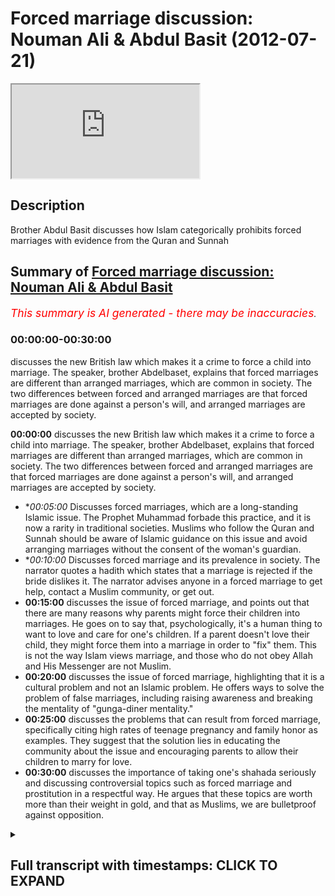 # Forced marriage discussion: Nouman Ali & Abdul Basit (2012-07-21)

<iframe loading='lazy' allow='autoplay' src='https://www.youtube.com/embed/Zkokr9AlUYs'></iframe>

## Description

Brother Abdul Basit discusses how Islam categorically prohibits forced marriages with evidence from the Quran and Sunnah

## Summary of [Forced marriage discussion: Nouman Ali & Abdul Basit](https://www.youtube.com/watch?v=Zkokr9AlUYs)


*<span style="color:red; font-size:125%">This summary is AI generated - there may be inaccuracies</span>. [](/)*

### <a onclick="modifyYTiframeseektime('0')">00:00:00-00:30:00</a>

 discusses the new British law which makes it a crime to force a child into marriage. The speaker, brother Abdelbaset, explains that forced marriages are different than arranged marriages, which are common in society. The two differences between forced and arranged marriages are that forced marriages are done against a person's will, and arranged marriages are accepted by society.

**<a onclick="modifyYTiframeseektime('0')">00:00:00</a>** discusses the new British law which makes it a crime to force a child into marriage. The speaker, brother Abdelbaset, explains that forced marriages are different than arranged marriages, which are common in society. The two differences between forced and arranged marriages are that forced marriages are done against a person's will, and arranged marriages are accepted by society.
* **<a onclick="modifyYTiframeseektime('300')">00:05:00</a>* Discusses forced marriages, which are a long-standing Islamic issue. The Prophet Muhammad forbade this practice, and it is now a rarity in traditional societies. Muslims who follow the Quran and Sunnah should be aware of Islamic guidance on this issue and avoid arranging marriages without the consent of the woman's guardian.
* **<a onclick="modifyYTiframeseektime('600')">00:10:00</a>* Discusses forced marriage and its prevalence in society. The narrator quotes a hadith which states that a marriage is rejected if the bride dislikes it. The narrator advises anyone in a forced marriage to get help, contact a Muslim community, or get out.
* **<a onclick="modifyYTiframeseektime('900')">00:15:00</a>** discusses the issue of forced marriage, and points out that there are many reasons why parents might force their children into marriages. He goes on to say that, psychologically, it's a human thing to want to love and care for one's children. If a parent doesn't love their child, they might force them into a marriage in order to "fix" them. This is not the way Islam views marriage, and those who do not obey Allah and His Messenger are not Muslim.
* **<a onclick="modifyYTiframeseektime('1200')">00:20:00</a>** discusses the issue of forced marriage, highlighting that it is a cultural problem and not an Islamic problem. He offers ways to solve the problem of false marriages, including raising awareness and breaking the mentality of "gunga-diner mentality."
* **<a onclick="modifyYTiframeseektime('1500')">00:25:00</a>** discusses the problems that can result from forced marriage, specifically citing high rates of teenage pregnancy and family honor as examples. They suggest that the solution lies in educating the community about the issue and encouraging parents to allow their children to marry for love.
* **<a onclick="modifyYTiframeseektime('1800')">00:30:00</a>** discusses the importance of taking one's shahada seriously and discussing controversial topics such as forced marriage and prostitution in a respectful way. He argues that these topics are worth more than their weight in gold, and that as Muslims, we are bulletproof against opposition.

<details><summary><h2>Full transcript with timestamps: CLICK TO EXPAND</h2></summary>

<a onclick="modifyYTiframeseektime('0')">0:00:00</a> parents who force their children into  
<a onclick="modifyYTiframeseektime('1')">0:00:01</a> marriage will face jail time under new  
<a onclick="modifyYTiframeseektime('3')">0:00:03</a> British law it is necessary to make this  
<a onclick="modifyYTiframeseektime('5')">0:00:05</a> a crime because it's an absolutely out  
<a onclick="modifyYTiframeseektime('8')">0:00:08</a> for too long in this country we've sort  
<a onclick="modifyYTiframeseektime('9')">0:00:09</a> of thought well it's a cultural practice  
<a onclick="modifyYTiframeseektime('12')">0:00:12</a> and we just have to run with it we don't  
<a onclick="modifyYTiframeseektime('15')">0:00:15</a> all the valarium initiate one regime  
<a onclick="modifyYTiframeseektime('18')">0:00:18</a> bismillah ar-rahman ar-rahim at hamdu  
<a onclick="modifyYTiframeseektime('21')">0:00:21</a> lillahi rabbil alameen jazakallah khair  
<a onclick="modifyYTiframeseektime('24')">0:00:24</a> for joining us on our youtube channel  
<a onclick="modifyYTiframeseektime('26')">0:00:26</a> the islamic resource today we're going  
<a onclick="modifyYTiframeseektime('30')">0:00:30</a> to try to discuss the issue of forced  
<a onclick="modifyYTiframeseektime('33')">0:00:33</a> marriages recently in june 2012 a new  
<a onclick="modifyYTiframeseektime('37')">0:00:37</a> law was passed in the UK which stopped  
<a onclick="modifyYTiframeseektime('40')">0:00:40</a> forced marriages taken place the UK and  
<a onclick="modifyYTiframeseektime('42')">0:00:42</a> if anyone's found doing this to their  
<a onclick="modifyYTiframeseektime('44')">0:00:44</a> children they could face the possibility  
<a onclick="modifyYTiframeseektime('46')">0:00:46</a> of imprisonment when this issue was law  
<a onclick="modifyYTiframeseektime('50')">0:00:50</a> when this law was passed many people try  
<a onclick="modifyYTiframeseektime('52')">0:00:52</a> to make the link between forced  
<a onclick="modifyYTiframeseektime('54')">0:00:54</a> marriages and Islam what we're going to  
<a onclick="modifyYTiframeseektime('57')">0:00:57</a> try to do today to break down the  
<a onclick="modifyYTiframeseektime('59')">0:00:59</a> argument or break down the understanding  
<a onclick="modifyYTiframeseektime('60')">0:01:00</a> of forced marriages and give the Islamic  
<a onclick="modifyYTiframeseektime('63')">0:01:03</a> opinion or the Islamic ruling on what  
<a onclick="modifyYTiframeseektime('66')">0:01:06</a> forced marriages are and are they a part  
<a onclick="modifyYTiframeseektime('68')">0:01:08</a> of Islam Charlotte today we are we're  
<a onclick="modifyYTiframeseektime('72')">0:01:12</a> honored to be joined by brother  
<a onclick="modifyYTiframeseektime('73')">0:01:13</a> abdelbaset abdelbaset Masha Allah has  
<a onclick="modifyYTiframeseektime('76')">0:01:16</a> been a dear friend of mine for many  
<a onclick="modifyYTiframeseektime('78')">0:01:18</a> years and he is travel the world giving  
<a onclick="modifyYTiframeseektime('80')">0:01:20</a> dower doing lectures and learning his  
<a onclick="modifyYTiframeseektime('83')">0:01:23</a> Deen he's been involved in the doubt for  
<a onclick="modifyYTiframeseektime('85')">0:01:25</a> the last 10 15 years Masha Allah and has  
<a onclick="modifyYTiframeseektime('88')">0:01:28</a> a lot to offer in terms of evidence is  
<a onclick="modifyYTiframeseektime('90')">0:01:30</a> proved an understanding of the Dean so I  
<a onclick="modifyYTiframeseektime('93')">0:01:33</a> hummed alert today we will try to break  
<a onclick="modifyYTiframeseektime('95')">0:01:35</a> down these arguments so where do we  
<a onclick="modifyYTiframeseektime('99')">0:01:39</a> start to get an understanding of this  
<a onclick="modifyYTiframeseektime('101')">0:01:41</a> issue of forced marriages work first we  
<a onclick="modifyYTiframeseektime('103')">0:01:43</a> need to do is we need to look at what is  
<a onclick="modifyYTiframeseektime('106')">0:01:46</a> a forced marriage and what is the  
<a onclick="modifyYTiframeseektime('109')">0:01:49</a> difference between rosemary and arranged  
<a onclick="modifyYTiframeseektime('111')">0:01:51</a> marriages arranged marriage is quite  
<a onclick="modifyYTiframeseektime('114')">0:01:54</a> common in the community and amongst  
<a onclick="modifyYTiframeseektime('116')">0:01:56</a> people in general and is quite accepted  
<a onclick="modifyYTiframeseektime('118')">0:01:58</a> amongst people so what are the two  
<a onclick="modifyYTiframeseektime('120')">0:02:00</a> differences so inshallah without me  
<a onclick="modifyYTiframeseektime('124')">0:02:04</a> going on too long I will hand over to  
<a onclick="modifyYTiframeseektime('125')">0:02:05</a> brother abdelbaset who will try to give  
<a onclick="modifyYTiframeseektime('128')">0:02:08</a> you an explanation or visi of these two  
<a onclick="modifyYTiframeseektime('130')">0:02:10</a> terms hamdu lillahi rabbil aalameen  
<a onclick="modifyYTiframeseektime('133')">0:02:13</a> hamden cathedral by eben mubarak fe your  
<a onclick="modifyYTiframeseektime('137')">0:02:17</a> umbilical hemmed at the dock yo Robbie  
<a onclick="modifyYTiframeseektime('140')">0:02:20</a> locker hand in the real doc yo bellaca  
<a onclick="modifyYTiframeseektime('144')">0:02:24</a> hamed bad or a donkey or a Billiken  
<a onclick="modifyYTiframeseektime('147')">0:02:27</a> Hamed evident oh brother you're obese  
<a onclick="modifyYTiframeseektime('149')">0:02:29</a> Oliva seldom under nabina muhammad ali  
<a onclick="modifyYTiframeseektime('152')">0:02:32</a> mohammad wallah as well gee Muhammad  
<a onclick="modifyYTiframeseektime('154')">0:02:34</a> Wyler the riata Mohammad wireless happy  
<a onclick="modifyYTiframeseektime('157')">0:02:37</a> Mohammed were bad idea brother naman  
<a onclick="modifyYTiframeseektime('162')">0:02:42</a> asked a very important question which I  
<a onclick="modifyYTiframeseektime('164')">0:02:44</a> think will address many of the viewers  
<a onclick="modifyYTiframeseektime('166')">0:02:46</a> of this video directly will address  
<a onclick="modifyYTiframeseektime('169')">0:02:49</a> pretty much all of the Muslims or anyone  
<a onclick="modifyYTiframeseektime('172')">0:02:52</a> really with a man Asian African or  
<a onclick="modifyYTiframeseektime('176')">0:02:56</a> oriental background to some extent and I  
<a onclick="modifyYTiframeseektime('179')">0:02:59</a> think would interest many European  
<a onclick="modifyYTiframeseektime('183')">0:03:03</a> non-muslim listeners or viewers the  
<a onclick="modifyYTiframeseektime('186')">0:03:06</a> question is what is the difference if  
<a onclick="modifyYTiframeseektime('192')">0:03:12</a> there is one between forced and arranged  
<a onclick="modifyYTiframeseektime('197')">0:03:17</a> marriage I'd like to begin answering  
<a onclick="modifyYTiframeseektime('201')">0:03:21</a> that question by saying I'm going to be  
<a onclick="modifyYTiframeseektime('204')">0:03:24</a> looking at this specifically from an  
<a onclick="modifyYTiframeseektime('205')">0:03:25</a> Islamic or a shower area perspective  
<a onclick="modifyYTiframeseektime('207')">0:03:27</a> because I mean it's a word that's almost  
<a onclick="modifyYTiframeseektime('209')">0:03:29</a> it's being actively demonized by the  
<a onclick="modifyYTiframeseektime('212')">0:03:32</a> media Oh certainly governmental backed  
<a onclick="modifyYTiframeseektime('217')">0:03:37</a> media in the world the reason being that  
<a onclick="modifyYTiframeseektime('219')">0:03:39</a> people there's a form of intellectual  
<a onclick="modifyYTiframeseektime('221')">0:03:41</a> terrorism going on that people are  
<a onclick="modifyYTiframeseektime('223')">0:03:43</a> attempting to paint Islam or the Sharia  
<a onclick="modifyYTiframeseektime('226')">0:03:46</a> real Islam orthodox islam in an ugly  
<a onclick="modifyYTiframeseektime('229')">0:03:49</a> fashion so that people are distracted  
<a onclick="modifyYTiframeseektime('230')">0:03:50</a> from it because it serves the same  
<a onclick="modifyYTiframeseektime('232')">0:03:52</a> function now that communism did in for  
<a onclick="modifyYTiframeseektime('237')">0:03:57</a> the majority of 20 century it produced  
<a onclick="modifyYTiframeseektime('238')">0:03:58</a> it provides the only ideological  
<a onclick="modifyYTiframeseektime('240')">0:04:00</a> alternative to capitalism as a way of  
<a onclick="modifyYTiframeseektime('242')">0:04:02</a> life and that's what's going on Islam is  
<a onclick="modifyYTiframeseektime('244')">0:04:04</a> not a backward religion Islam and there  
<a onclick="modifyYTiframeseektime('247')">0:04:07</a> has no intentions of bringing us back to  
<a onclick="modifyYTiframeseektime('248')">0:04:08</a> the seventh century Islam did not begin  
<a onclick="modifyYTiframeseektime('250')">0:04:10</a> with our Prophet Muhammad may the peace  
<a onclick="modifyYTiframeseektime('252')">0:04:12</a> and blessings of Allah be upon him Islam  
<a onclick="modifyYTiframeseektime('254')">0:04:14</a> began with the creation of the pen which  
<a onclick="modifyYTiframeseektime('256')">0:04:16</a> occurred before the universe was created  
<a onclick="modifyYTiframeseektime('259')">0:04:19</a> Islam is the religion of nature nature  
<a onclick="modifyYTiframeseektime('262')">0:04:22</a> is Islam in Islam is nature I'd like to  
<a onclick="modifyYTiframeseektime('265')">0:04:25</a> make that first point and  
<a onclick="modifyYTiframeseektime('267')">0:04:27</a> that perspective gone to answer the  
<a onclick="modifyYTiframeseektime('268')">0:04:28</a> question the concept of forced marriages  
<a onclick="modifyYTiframeseektime('271')">0:04:31</a> have has actually been addressed new one  
<a onclick="modifyYTiframeseektime('273')">0:04:33</a> could say implicitly in the Quran but  
<a onclick="modifyYTiframeseektime('275')">0:04:35</a> explicitly by the Prophet Mohammed in  
<a onclick="modifyYTiframeseektime('277')">0:04:37</a> the two most authentic books of in Sunni  
<a onclick="modifyYTiframeseektime('281')">0:04:41</a> tradition Imam both imam bukhari and  
<a onclick="modifyYTiframeseektime('284')">0:04:44</a> muslim narrate a collection of a hadith  
<a onclick="modifyYTiframeseektime('287')">0:04:47</a> on the subject which i believe we're  
<a onclick="modifyYTiframeseektime('288')">0:04:48</a> going to go into more detail later on  
<a onclick="modifyYTiframeseektime('290')">0:04:50</a> but just as a summary of the topic the  
<a onclick="modifyYTiframeseektime('292')">0:04:52</a> hadith in muslim mentions that there was  
<a onclick="modifyYTiframeseektime('295')">0:04:55</a> a woman from the ants are the  
<a onclick="modifyYTiframeseektime('296')">0:04:56</a> inhabitants of the medina of Medina who  
<a onclick="modifyYTiframeseektime('299')">0:04:59</a> was forced and the word uses jabber  
<a onclick="modifyYTiframeseektime('302')">0:05:02</a> right so the the Arabic word for forced  
<a onclick="modifyYTiframeseektime('304')">0:05:04</a> marriages snicker Jay berry it's so  
<a onclick="modifyYTiframeseektime('307')">0:05:07</a> there is a term and the time was  
<a onclick="modifyYTiframeseektime('308')">0:05:08</a> discussed by the Muslim jurists the  
<a onclick="modifyYTiframeseektime('310')">0:05:10</a> Muslim scholars of Islam thousands of  
<a onclick="modifyYTiframeseektime('312')">0:05:12</a> years ago I mean over a thousand years  
<a onclick="modifyYTiframeseektime('314')">0:05:14</a> ago the issue has been dealt with it's  
<a onclick="modifyYTiframeseektime('315')">0:05:15</a> not a new issue that we need to suddenly  
<a onclick="modifyYTiframeseektime('317')">0:05:17</a> into an HD had or were County ruling on  
<a onclick="modifyYTiframeseektime('319')">0:05:19</a> Islam has spoken on this issue Allah and  
<a onclick="modifyYTiframeseektime('321')">0:05:21</a> His Messenger in particular have spoken  
<a onclick="modifyYTiframeseektime('322')">0:05:22</a> clearly on this issue so the issue in  
<a onclick="modifyYTiframeseektime('326')">0:05:26</a> the hadith was such that this man from  
<a onclick="modifyYTiframeseektime('328')">0:05:28</a> the unsel may allah be pleased with him  
<a onclick="modifyYTiframeseektime('330')">0:05:30</a> forced his matter well married his  
<a onclick="modifyYTiframeseektime('332')">0:05:32</a> daughter who was a virgin to a man and  
<a onclick="modifyYTiframeseektime('336')">0:05:36</a> she disliked this man she was not happy  
<a onclick="modifyYTiframeseektime('340')">0:05:40</a> with the situation so she went to  
<a onclick="modifyYTiframeseektime('342')">0:05:42</a> complain to our beloved prophet  
<a onclick="modifyYTiframeseektime('343')">0:05:43</a> sallallahu alayhi wasallam and he when  
<a onclick="modifyYTiframeseektime('345')">0:05:45</a> he heard of this he nullified the  
<a onclick="modifyYTiframeseektime('347')">0:05:47</a> marriage contract he said this is not a  
<a onclick="modifyYTiframeseektime('348')">0:05:48</a> marriage so that is in a nutshell the  
<a onclick="modifyYTiframeseektime('352')">0:05:52</a> definition of a forced marriage I mean  
<a onclick="modifyYTiframeseektime('354')">0:05:54</a> the definition nikka contract if one  
<a onclick="modifyYTiframeseektime('356')">0:05:56</a> studies the Sharia one of the Sharia  
<a onclick="modifyYTiframeseektime('357')">0:05:57</a> definitions legal definitions of a  
<a onclick="modifyYTiframeseektime('359')">0:05:59</a> marriage firstly I mean we have we  
<a onclick="modifyYTiframeseektime('361')">0:06:01</a> haven't even defined what I'm a marriage  
<a onclick="modifyYTiframeseektime('362')">0:06:02</a> is defined as a contract which makes the  
<a onclick="modifyYTiframeseektime('364')">0:06:04</a> two private parts of two people  
<a onclick="modifyYTiframeseektime('366')">0:06:06</a> permissible for each other because  
<a onclick="modifyYTiframeseektime('367')">0:06:07</a> generally that is not the rule but  
<a onclick="modifyYTiframeseektime('369')">0:06:09</a> obviously marriage changes that in Islam  
<a onclick="modifyYTiframeseektime('371')">0:06:11</a> so the question is a forced marriage is  
<a onclick="modifyYTiframeseektime('373')">0:06:13</a> where you force one of the parties be it  
<a onclick="modifyYTiframeseektime('375')">0:06:15</a> female by I've heard now it's happening  
<a onclick="modifyYTiframeseektime('377')">0:06:17</a> even two men that people go for a family  
<a onclick="modifyYTiframeseektime('379')">0:06:19</a> holiday to see the family in Pakistan  
<a onclick="modifyYTiframeseektime('381')">0:06:21</a> Bangladesh Arabia wherever and they end  
<a onclick="modifyYTiframeseektime('383')">0:06:23</a> up being kind of forced into marrying  
<a onclick="modifyYTiframeseektime('386')">0:06:26</a> you knows someone they don't want to  
<a onclick="modifyYTiframeseektime('388')">0:06:28</a> marry so whether you're a male or a  
<a onclick="modifyYTiframeseektime('391')">0:06:31</a> female what we learn from this teaching  
<a onclick="modifyYTiframeseektime('393')">0:06:33</a> of the Prophet peace be upon him is it  
<a onclick="modifyYTiframeseektime('394')">0:06:34</a> is forbidden it is haram in islam to  
<a onclick="modifyYTiframeseektime('399')">0:06:39</a> force your children  
<a onclick="modifyYTiframeseektime('400')">0:06:40</a> Mary those whom they don't want to so  
<a onclick="modifyYTiframeseektime('404')">0:06:44</a> that needs to be clear for all the  
<a onclick="modifyYTiframeseektime('405')">0:06:45</a> Muslim parents that may be listening or  
<a onclick="modifyYTiframeseektime('408')">0:06:48</a> hair of this address you must know that  
<a onclick="modifyYTiframeseektime('411')">0:06:51</a> our prophet muhammed sallalahu sudden  
<a onclick="modifyYTiframeseektime('412')">0:06:52</a> forbid this practice clearly it happened  
<a onclick="modifyYTiframeseektime('414')">0:06:54</a> amongst the Sahaba and he stamped it out  
<a onclick="modifyYTiframeseektime('416')">0:06:56</a> so the fact that it's happening now 14  
<a onclick="modifyYTiframeseektime('419')">0:06:59</a> in the 15th century of the hitter of the  
<a onclick="modifyYTiframeseektime('420')">0:07:00</a> prophets awesome should make us ashamed  
<a onclick="modifyYTiframeseektime('422')">0:07:02</a> if we claim to be from the followers and  
<a onclick="modifyYTiframeseektime('424')">0:07:04</a> the lovers of the prophets of the lion  
<a onclick="modifyYTiframeseektime('425')">0:07:05</a> sunland we should not dare to go against  
<a onclick="modifyYTiframeseektime('428')">0:07:08</a> his orders and we should remember what I  
<a onclick="modifyYTiframeseektime('429')">0:07:09</a> prophets and lance and I'm said to us  
<a onclick="modifyYTiframeseektime('431')">0:07:11</a> when he said and I believe the hadith is  
<a onclick="modifyYTiframeseektime('432')">0:07:12</a> a Muslim we said all on my own man would  
<a onclick="modifyYTiframeseektime('434')">0:07:14</a> enter paradise in limine yet but except  
<a onclick="modifyYTiframeseektime('436')">0:07:16</a> the one who refuses so the companions  
<a onclick="modifyYTiframeseektime('438')">0:07:18</a> were perplexed by this strange turn of  
<a onclick="modifyYTiframeseektime('440')">0:07:20</a> phrase and they said on who would who  
<a onclick="modifyYTiframeseektime('441')">0:07:21</a> would refuse from the ohm ohm o  
<a onclick="modifyYTiframeseektime('443')">0:07:23</a> messenger of allah peace and blessings  
<a onclick="modifyYTiframeseektime('445')">0:07:25</a> be upon him he said whoever obeys me  
<a onclick="modifyYTiframeseektime('447')">0:07:27</a> shall enter paradise and whoever  
<a onclick="modifyYTiframeseektime('449')">0:07:29</a> dissipated disobeys me he is the one who  
<a onclick="modifyYTiframeseektime('450')">0:07:30</a> has refused to enter paradise so I don't  
<a onclick="modifyYTiframeseektime('453')">0:07:33</a> know of a Muslim on this earth in fact I  
<a onclick="modifyYTiframeseektime('455')">0:07:35</a> don't know of a human being on this  
<a onclick="modifyYTiframeseektime('456')">0:07:36</a> earth who wouldn't want to be in  
<a onclick="modifyYTiframeseektime('457')">0:07:37</a> paradise so the roadmap to paradise is  
<a onclick="modifyYTiframeseektime('460')">0:07:40</a> marked down and we cannot expect we  
<a onclick="modifyYTiframeseektime('462')">0:07:42</a> cannot expect the harvest of paradise if  
<a onclick="modifyYTiframeseektime('465')">0:07:45</a> we sow the seeds of hellfire in this  
<a onclick="modifyYTiframeseektime('467')">0:07:47</a> life and disobeying the message of allah  
<a onclick="modifyYTiframeseektime('469')">0:07:49</a> and doing Haram is is selling those  
<a onclick="modifyYTiframeseektime('471')">0:07:51</a> seeds as to the question of arrangement  
<a onclick="modifyYTiframeseektime('473')">0:07:53</a> arrangement is an is a natural  
<a onclick="modifyYTiframeseektime('475')">0:07:55</a> phenomenon which exists even to this day  
<a onclick="modifyYTiframeseektime('477')">0:07:57</a> amongst the up amongst the upper echelon  
<a onclick="modifyYTiframeseektime('479')">0:07:59</a> of society of the united kingdom  
<a onclick="modifyYTiframeseektime('482')">0:08:02</a> certainly amongst the english  
<a onclick="modifyYTiframeseektime('483')">0:08:03</a> aristocracy and upper classes it's quite  
<a onclick="modifyYTiframeseektime('486')">0:08:06</a> common for a family of all to do family  
<a onclick="modifyYTiframeseektime('487')">0:08:07</a> or a family of noble blood to introduce  
<a onclick="modifyYTiframeseektime('492')">0:08:12</a> their son or their daughter to a another  
<a onclick="modifyYTiframeseektime('495')">0:08:15</a> member of that class it's done the  
<a onclick="modifyYTiframeseektime('497')">0:08:17</a> rounds the royal families of Europe to  
<a onclick="modifyYTiframeseektime('498')">0:08:18</a> this day it's done in Africa it's done  
<a onclick="modifyYTiframeseektime('500')">0:08:20</a> in Asia in India and not just in the  
<a onclick="modifyYTiframeseektime('502')">0:08:22</a> subcontinent it's done in China it's  
<a onclick="modifyYTiframeseektime('504')">0:08:24</a> done in Japan it's done all over the  
<a onclick="modifyYTiframeseektime('506')">0:08:26</a> world the fact that arranged marriage is  
<a onclick="modifyYTiframeseektime('508')">0:08:28</a> a strange cultural concept or viewed as  
<a onclick="modifyYTiframeseektime('511')">0:08:31</a> such in the UK for me or America or any  
<a onclick="modifyYTiframeseektime('515')">0:08:35</a> other part of the world indeed if to me  
<a onclick="modifyYTiframeseektime('517')">0:08:37</a> is a symptom of the breakdown of society  
<a onclick="modifyYTiframeseektime('519')">0:08:39</a> because generally in traditional society  
<a onclick="modifyYTiframeseektime('521')">0:08:41</a> this goes beyond Islam in a healthy  
<a onclick="modifyYTiframeseektime('524')">0:08:44</a> functioning society children are  
<a onclick="modifyYTiframeseektime('526')">0:08:46</a> nurtured and advised by their parents  
<a onclick="modifyYTiframeseektime('529')">0:08:49</a> and for the fact that a child wouldn't  
<a onclick="modifyYTiframeseektime('532')">0:08:52</a> even consider discussing  
<a onclick="modifyYTiframeseektime('533')">0:08:53</a> issue with their parents is socially  
<a onclick="modifyYTiframeseektime('537')">0:08:57</a> abnormal in fact it's abnormal to have  
<a onclick="modifyYTiframeseektime('539')">0:08:59</a> no arrangement that doesn't mean islam  
<a onclick="modifyYTiframeseektime('541')">0:09:01</a> forbids look Islam Islam is not anti  
<a onclick="modifyYTiframeseektime('545')">0:09:05</a> love you you can't help who you fall in  
<a onclick="modifyYTiframeseektime('547')">0:09:07</a> love with but the question is Islam has  
<a onclick="modifyYTiframeseektime('550')">0:09:10</a> guidance and mercy in the legislation of  
<a onclick="modifyYTiframeseektime('553')">0:09:13</a> the Sharia for all situations so there  
<a onclick="modifyYTiframeseektime('556')">0:09:16</a> is an Islamic method which is  
<a onclick="modifyYTiframeseektime('557')">0:09:17</a> arrangement arrangement is fine that  
<a onclick="modifyYTiframeseektime('559')">0:09:19</a> there's nothing wrong with that in fact  
<a onclick="modifyYTiframeseektime('560')">0:09:20</a> it is according to some scholars a  
<a onclick="modifyYTiframeseektime('563')">0:09:23</a> conditional obligation fact for the  
<a onclick="modifyYTiframeseektime('565')">0:09:25</a> majority of schools in Sunni thought for  
<a onclick="modifyYTiframeseektime('567')">0:09:27</a> the woman to gain the permission or to  
<a onclick="modifyYTiframeseektime('569')">0:09:29</a> be guided by hawalli her got legal  
<a onclick="modifyYTiframeseektime('571')">0:09:31</a> guardian that is the father if he is  
<a onclick="modifyYTiframeseektime('572')">0:09:32</a> present or the elder brothers if they  
<a onclick="modifyYTiframeseektime('574')">0:09:34</a> are present if not that becomes the  
<a onclick="modifyYTiframeseektime('575')">0:09:35</a> state this will fondly or for Islamic  
<a onclick="modifyYTiframeseektime('577')">0:09:37</a> Authority I hope that is unless your  
<a onclick="modifyYTiframeseektime('579')">0:09:39</a> brother I think that yeah that's touched  
<a onclick="modifyYTiframeseektime('581')">0:09:41</a> upon Saint quite important that from  
<a onclick="modifyYTiframeseektime('583')">0:09:43</a> what you've said from the hadith the  
<a onclick="modifyYTiframeseektime('585')">0:09:45</a> hadith seem to be very clear that the  
<a onclick="modifyYTiframeseektime('587')">0:09:47</a> prophets are some of forbade this action  
<a onclick="modifyYTiframeseektime('589')">0:09:49</a> or forced marriage so my question really  
<a onclick="modifyYTiframeseektime('593')">0:09:53</a> is if as Muslims we are somebody or  
<a onclick="modifyYTiframeseektime('597')">0:09:57</a> should be people who follow the Quran  
<a onclick="modifyYTiframeseektime('599')">0:09:59</a> and follow the Sunnah then how is it so  
<a onclick="modifyYTiframeseektime('602')">0:10:02</a> predominant in society today that we see  
<a onclick="modifyYTiframeseektime('605')">0:10:05</a> people going against this and people you  
<a onclick="modifyYTiframeseektime('608')">0:10:08</a> know for signature did it happens this  
<a onclick="modifyYTiframeseektime('611')">0:10:11</a> face it this problem does happen in  
<a onclick="modifyYTiframeseektime('613')">0:10:13</a> society and it isn't a is not a problem  
<a onclick="modifyYTiframeseektime('616')">0:10:16</a> within the Muslim site it is there but  
<a onclick="modifyYTiframeseektime('619')">0:10:19</a> why is the question that needs to be  
<a onclick="modifyYTiframeseektime('621')">0:10:21</a> really raised and asked why are people  
<a onclick="modifyYTiframeseektime('624')">0:10:24</a> doing this if our prophet sal our solemn  
<a onclick="modifyYTiframeseektime('626')">0:10:26</a> said to look this is a forbidden act why  
<a onclick="modifyYTiframeseektime('630')">0:10:30</a> are people going against here his  
<a onclick="modifyYTiframeseektime('632')">0:10:32</a> teachings you know I said this is the  
<a onclick="modifyYTiframeseektime('634')">0:10:34</a> next part we were only in see is this a  
<a onclick="modifyYTiframeseektime('636')">0:10:36</a> cultural problem in our own mud that we  
<a onclick="modifyYTiframeseektime('638')">0:10:38</a> find is this a problem earn you know  
<a onclick="modifyYTiframeseektime('641')">0:10:41</a> through people not knowing what is the  
<a onclick="modifyYTiframeseektime('644')">0:10:44</a> problem why has it come about and truth  
<a onclick="modifyYTiframeseektime('647')">0:10:47</a> if it is a cultural what should our  
<a onclick="modifyYTiframeseektime('648')">0:10:48</a> response batavus how can we stand up  
<a onclick="modifyYTiframeseektime('651')">0:10:51</a> against this issue and show people  
<a onclick="modifyYTiframeseektime('653')">0:10:53</a> because the bigger problem is not just  
<a onclick="modifyYTiframeseektime('655')">0:10:55</a> intelius externally this is being used  
<a onclick="modifyYTiframeseektime('658')">0:10:58</a> as something to attack Islam and people  
<a onclick="modifyYTiframeseektime('661')">0:11:01</a> are using this aspect of Muslims having  
<a onclick="modifyYTiframeseektime('664')">0:11:04</a> forced marriages to attack the deen of  
<a onclick="modifyYTiframeseektime('665')">0:11:05</a> allah so  
<a onclick="modifyYTiframeseektime('667')">0:11:07</a> we move forward is how do we break this  
<a onclick="modifyYTiframeseektime('669')">0:11:09</a> down now into our society ya na dakla  
<a onclick="modifyYTiframeseektime('674')">0:11:14</a> Ferb that's an excellent question and in  
<a onclick="modifyYTiframeseektime('676')">0:11:16</a> fact it addresses probably one of the  
<a onclick="modifyYTiframeseektime('679')">0:11:19</a> deepest poisons that's present in the  
<a onclick="modifyYTiframeseektime('681')">0:11:21</a> Omaha masala liars and I'm today just  
<a onclick="modifyYTiframeseektime('684')">0:11:24</a> before I touch on that topic I want to  
<a onclick="modifyYTiframeseektime('686')">0:11:26</a> quote the hadith the barb in sahih  
<a onclick="modifyYTiframeseektime('689')">0:11:29</a> al-bukhari for those who are interested  
<a onclick="modifyYTiframeseektime('691')">0:11:31</a> is in Arabic either as our genetical  
<a onclick="modifyYTiframeseektime('696')">0:11:36</a> were here carry her fur nikka nikka  
<a onclick="modifyYTiframeseektime('699')">0:11:39</a> Hubble module una caja murdered an if  
<a onclick="modifyYTiframeseektime('702')">0:11:42</a> someone the literal the topic that imam  
<a onclick="modifyYTiframeseektime('706')">0:11:46</a> bukhari the title the imam bukhari puts  
<a onclick="modifyYTiframeseektime('708')">0:11:48</a> to this chapter is the section regarding  
<a onclick="modifyYTiframeseektime('711')">0:11:51</a> the wedding of a child while they are in  
<a onclick="modifyYTiframeseektime('716')">0:11:56</a> a state of disliking it means that this  
<a onclick="modifyYTiframeseektime('719')">0:11:59</a> [ __ ] this marriage is rejected and the  
<a onclick="modifyYTiframeseektime('722')">0:12:02</a> hadith is number 4845 inside jamias hey  
<a onclick="modifyYTiframeseektime('726')">0:12:06</a> avi mamun bhai or him a lot how death  
<a onclick="modifyYTiframeseektime('729')">0:12:09</a> knights marion on a hadith new malik and  
<a onclick="modifyYTiframeseektime('731')">0:12:11</a> abdulrahman bin Al Hassan mineral cause  
<a onclick="modifyYTiframeseektime('734')">0:12:14</a> him and I be he and Abdul Rahman or  
<a onclick="modifyYTiframeseektime('737')">0:12:17</a> majima abney you'd been jeriah and he's  
<a onclick="modifyYTiframeseektime('742')">0:12:22</a> an bent physical freedom I'm sorry yeah  
<a onclick="modifyYTiframeseektime('746')">0:12:26</a> and about her jawahar were here Thebe  
<a onclick="modifyYTiframeseektime('751')">0:12:31</a> kakera had garlic feta to Rasulullah  
<a onclick="modifyYTiframeseektime('754')">0:12:34</a> he's online salam for Donna kaha right  
<a onclick="modifyYTiframeseektime('757')">0:12:37</a> and it mentions that this hadith is  
<a onclick="modifyYTiframeseektime('759')">0:12:39</a> strength this hadith is sound The  
<a onclick="modifyYTiframeseektime('761')">0:12:41</a> Messenger of Allah snows did this it  
<a onclick="modifyYTiframeseektime('764')">0:12:44</a> mentions that the food chain is from it  
<a onclick="modifyYTiframeseektime('767')">0:12:47</a> smile he said he heard from amber rahman  
<a onclick="modifyYTiframeseektime('769')">0:12:49</a> with awesome who heard from his father  
<a onclick="modifyYTiframeseektime('771')">0:12:51</a> from abdul rahman and it was gathered up  
<a onclick="modifyYTiframeseektime('773')">0:12:53</a> also by his son who mentioned that a  
<a onclick="modifyYTiframeseektime('775')">0:12:55</a> woman came from the the Assad Ian  
<a onclick="modifyYTiframeseektime('779')">0:12:59</a> happens in Medina and her and mentioned  
<a onclick="modifyYTiframeseektime('781')">0:13:01</a> that her father had wed her and she  
<a onclick="modifyYTiframeseektime('785')">0:13:05</a> while she was a he but she was a virgin  
<a onclick="modifyYTiframeseektime('787')">0:13:07</a> she had not been married before and she  
<a onclick="modifyYTiframeseektime('789')">0:13:09</a> disliked this man she's not happy with  
<a onclick="modifyYTiframeseektime('790')">0:13:10</a> this marriage so when she came so she  
<a onclick="modifyYTiframeseektime('793')">0:13:13</a> came to the prophets now sell him when  
<a onclick="modifyYTiframeseektime('794')">0:13:14</a> he heard of this he said this [ __ ] is  
<a onclick="modifyYTiframeseektime('796')">0:13:16</a> not valid so simple straight the fact of  
<a onclick="modifyYTiframeseektime('799')">0:13:19</a> the matter is if you are forcing your  
<a onclick="modifyYTiframeseektime('801')">0:13:21</a> children  
<a onclick="modifyYTiframeseektime('801')">0:13:21</a> into a [ __ ] they can walk away from  
<a onclick="modifyYTiframeseektime('804')">0:13:24</a> that any time so for anyone who's in a  
<a onclick="modifyYTiframeseektime('805')">0:13:25</a> situation of force margin and feeling  
<a onclick="modifyYTiframeseektime('807')">0:13:27</a> that all but you know I'm married is  
<a onclick="modifyYTiframeseektime('810')">0:13:30</a> that you're not married is family you  
<a onclick="modifyYTiframeseektime('811')">0:13:31</a> can leave my advice to you is to go to  
<a onclick="modifyYTiframeseektime('814')">0:13:34</a> any if the if you live in a Muslim  
<a onclick="modifyYTiframeseektime('817')">0:13:37</a> community go to the Muslim community go  
<a onclick="modifyYTiframeseektime('819')">0:13:39</a> to the imam of the masjid go to any good  
<a onclick="modifyYTiframeseektime('821')">0:13:41</a> practicing brothers and sisters that you  
<a onclick="modifyYTiframeseektime('823')">0:13:43</a> know and ask them to help you if you  
<a onclick="modifyYTiframeseektime('826')">0:13:46</a> can't do that then I would suggest you  
<a onclick="modifyYTiframeseektime('828')">0:13:48</a> get some professional help if you don't  
<a onclick="modifyYTiframeseektime('831')">0:13:51</a> need to be in that situation there is a  
<a onclick="modifyYTiframeseektime('832')">0:13:52</a> way out and the biggest way out for  
<a onclick="modifyYTiframeseektime('834')">0:13:54</a> anyone who's in that situation is make  
<a onclick="modifyYTiframeseektime('835')">0:13:55</a> go out o Allah that he gives you a  
<a onclick="modifyYTiframeseektime('837')">0:13:57</a> suburb or a way out and protects you  
<a onclick="modifyYTiframeseektime('839')">0:13:59</a> because the biggest psychological  
<a onclick="modifyYTiframeseektime('840')">0:14:00</a> problem that people are placed in in  
<a onclick="modifyYTiframeseektime('842')">0:14:02</a> this situation is they worry about their  
<a onclick="modifyYTiframeseektime('843')">0:14:03</a> families you've got to realize if it if  
<a onclick="modifyYTiframeseektime('846')">0:14:06</a> you don't truly dislike it if it's like  
<a onclick="modifyYTiframeseektime('849')">0:14:09</a> I could marry someone better but this is  
<a onclick="modifyYTiframeseektime('850')">0:14:10</a> okay then that's a decision you have to  
<a onclick="modifyYTiframeseektime('852')">0:14:12</a> make you an adult right and that's your  
<a onclick="modifyYTiframeseektime('855')">0:14:15</a> decision as an adult but if you really  
<a onclick="modifyYTiframeseektime('856')">0:14:16</a> are in a torture situation the prophets  
<a onclick="modifyYTiframeseektime('860')">0:14:20</a> nasim told this summer that you should  
<a onclick="modifyYTiframeseektime('863')">0:14:23</a> not oppress others neither should you  
<a onclick="modifyYTiframeseektime('865')">0:14:25</a> allow yourself to be oppressed both our  
<a onclick="modifyYTiframeseektime('866')">0:14:26</a> sins so if you are in a press situation  
<a onclick="modifyYTiframeseektime('868')">0:14:28</a> it is upon you as a Muslim to establish  
<a onclick="modifyYTiframeseektime('871')">0:14:31</a> your own dignity and get out of that  
<a onclick="modifyYTiframeseektime('873')">0:14:33</a> situation that's my advice for anyone  
<a onclick="modifyYTiframeseektime('874')">0:14:34</a> who has or shall we hope Allah not but  
<a onclick="modifyYTiframeseektime('877')">0:14:37</a> is in that situation if someone's listen  
<a onclick="modifyYTiframeseektime('879')">0:14:39</a> to this and is in a state where they're  
<a onclick="modifyYTiframeseektime('880')">0:14:40</a> in a forced marriage yet there are ways  
<a onclick="modifyYTiframeseektime('881')">0:14:41</a> to get out you can contact us you can  
<a onclick="modifyYTiframeseektime('883')">0:14:43</a> convict get some help each other and may  
<a onclick="modifyYTiframeseektime('885')">0:14:45</a> allah help you from your difficulty as  
<a onclick="modifyYTiframeseektime('888')">0:14:48</a> to the regard of regarding the issue of  
<a onclick="modifyYTiframeseektime('890')">0:14:50</a> why are forced marriage is occurring I  
<a onclick="modifyYTiframeseektime('892')">0:14:52</a> mean I I thought about this and the  
<a onclick="modifyYTiframeseektime('894')">0:14:54</a> conclusion that I suppose when studying  
<a onclick="modifyYTiframeseektime('898')">0:14:58</a> from the Quran and the Sunnah and  
<a onclick="modifyYTiframeseektime('900')">0:15:00</a> speaking and learning from the people of  
<a onclick="modifyYTiframeseektime('903')">0:15:03</a> knowledge and the people of the Dean  
<a onclick="modifyYTiframeseektime('904')">0:15:04</a> Aldean the conclusion that I've come to  
<a onclick="modifyYTiframeseektime('907')">0:15:07</a> you and I'm sure that but the gnomon  
<a onclick="modifyYTiframeseektime('909')">0:15:09</a> will agree with me is because people  
<a onclick="modifyYTiframeseektime('910')">0:15:10</a> have I mean it's summed up this matter  
<a onclick="modifyYTiframeseektime('912')">0:15:12</a> to be honest when I was doing research  
<a onclick="modifyYTiframeseektime('914')">0:15:14</a> on how to answer this question I I  
<a onclick="modifyYTiframeseektime('916')">0:15:16</a> realized that there's not just one or  
<a onclick="modifyYTiframeseektime('918')">0:15:18</a> two or three or four eyes this whole  
<a onclick="modifyYTiframeseektime('919')">0:15:19</a> sections of the Quran on this books have  
<a onclick="modifyYTiframeseektime('922')">0:15:22</a> been written on the topic up to as to  
<a onclick="modifyYTiframeseektime('924')">0:15:24</a> why and the reason why is because it  
<a onclick="modifyYTiframeseektime('928')">0:15:28</a> summed up in certain hazard where our  
<a onclick="modifyYTiframeseektime('929')">0:15:29</a> loss of Hanover Tyana says total hatchet  
<a onclick="modifyYTiframeseektime('934')">0:15:34</a> but there are also  
<a onclick="modifyYTiframeseektime('935')">0:15:35</a> ashita no regime well at econo Calladine  
<a onclick="modifyYTiframeseektime('939')">0:15:39</a> anasso lava and sir home and foster home  
<a onclick="modifyYTiframeseektime('941')">0:15:41</a> hola oka home on fancy phone and do not  
<a onclick="modifyYTiframeseektime('944')">0:15:44</a> be amongst those people or like those  
<a onclick="modifyYTiframeseektime('946')">0:15:46</a> people who forgot Allah and Allah made  
<a onclick="modifyYTiframeseektime('948')">0:15:48</a> them forget them their own cells they  
<a onclick="modifyYTiframeseektime('950')">0:15:50</a> are the faster porn they are the open  
<a onclick="modifyYTiframeseektime('952')">0:15:52</a> new rebellious sinners now if we look at  
<a onclick="modifyYTiframeseektime('954')">0:15:54</a> the disease of the envelope the OMA if  
<a onclick="modifyYTiframeseektime('956')">0:15:56</a> we study our history look I mean o  
<a onclick="modifyYTiframeseektime('959')">0:15:59</a> Muhammad think about this you are the  
<a onclick="modifyYTiframeseektime('961')">0:16:01</a> most honored noble and successful  
<a onclick="modifyYTiframeseektime('963')">0:16:03</a> civilization in human history we Islam  
<a onclick="modifyYTiframeseektime('966')">0:16:06</a> did not begin 40 or 50 years ago Islam  
<a onclick="modifyYTiframeseektime('970')">0:16:10</a> did not even begin 1500 years ago Islam  
<a onclick="modifyYTiframeseektime('973')">0:16:13</a> Islam is submission to the creation is  
<a onclick="modifyYTiframeseektime('975')">0:16:15</a> the submission of the creation to their  
<a onclick="modifyYTiframeseektime('977')">0:16:17</a> Creator who is none other than Allah now  
<a onclick="modifyYTiframeseektime('979')">0:16:19</a> the Ummah of Muhammad is history is it's  
<a onclick="modifyYTiframeseektime('982')">0:16:22</a> 15 centuries long for the majority of  
<a onclick="modifyYTiframeseektime('984')">0:16:24</a> that history we were the most powerful  
<a onclick="modifyYTiframeseektime('985')">0:16:25</a> civilization on earth even when  
<a onclick="modifyYTiframeseektime('989')">0:16:29</a> historians look at our civilization they  
<a onclick="modifyYTiframeseektime('991')">0:16:31</a> call it a miracle they say nowhere else  
<a onclick="modifyYTiframeseektime('993')">0:16:33</a> in history has people gone from zero in  
<a onclick="modifyYTiframeseektime('996')">0:16:36</a> the Arabian Peninsula they had no  
<a onclick="modifyYTiframeseektime('997')">0:16:37</a> civilization there really I mean look  
<a onclick="modifyYTiframeseektime('998')">0:16:38</a> the errands before Islam I'm an hour  
<a onclick="modifyYTiframeseektime('1000')">0:16:40</a> back and said it's um I'm not being rude  
<a onclick="modifyYTiframeseektime('1001')">0:16:41</a> if anyone objects to this it's a fact we  
<a onclick="modifyYTiframeseektime('1004')">0:16:44</a> were known for as the people was a very  
<a onclick="modifyYTiframeseektime('1007')">0:16:47</a> eloquent language some cracking poetry  
<a onclick="modifyYTiframeseektime('1009')">0:16:49</a> and having a good scrap in the desert  
<a onclick="modifyYTiframeseektime('1012')">0:16:52</a> every now then we had no some  
<a onclick="modifyYTiframeseektime('1013')">0:16:53</a> civilizational contribution to humanity  
<a onclick="modifyYTiframeseektime('1015')">0:16:55</a> no scientists no real armies to so speak  
<a onclick="modifyYTiframeseektime('1019')">0:16:59</a> off you know we just used to like to  
<a onclick="modifyYTiframeseektime('1021')">0:17:01</a> fire my stop time we were generous  
<a onclick="modifyYTiframeseektime('1022')">0:17:02</a> that's pretty much what you can say  
<a onclick="modifyYTiframeseektime('1023')">0:17:03</a> about the Arabs within a generation of  
<a onclick="modifyYTiframeseektime('1025')">0:17:05</a> the profits than I sell em coming you  
<a onclick="modifyYTiframeseektime('1027')">0:17:07</a> have empires which stood for thousands  
<a onclick="modifyYTiframeseektime('1031')">0:17:11</a> of years the sassanid empire in Persia  
<a onclick="modifyYTiframeseektime('1033')">0:17:13</a> the Byzantium my falling in the time of  
<a onclick="modifyYTiframeseektime('1036')">0:17:16</a> the Sahaba so something happened there  
<a onclick="modifyYTiframeseektime('1038')">0:17:18</a> and as Muslims our belief is that the  
<a onclick="modifyYTiframeseektime('1040')">0:17:20</a> prophets on the live Sanlam was blessed  
<a onclick="modifyYTiframeseektime('1042')">0:17:22</a> we were blessed with the prophets nice  
<a onclick="modifyYTiframeseektime('1044')">0:17:24</a> emblem and he received the revelation of  
<a onclick="modifyYTiframeseektime('1046')">0:17:26</a> the Quran and the Sunnah and it was  
<a onclick="modifyYTiframeseektime('1047')">0:17:27</a> spread on the earth and it changed the  
<a onclick="modifyYTiframeseektime('1049')">0:17:29</a> world so getting to the topic the way we  
<a onclick="modifyYTiframeseektime('1053')">0:17:33</a> see Islam is not the way the Sahaba see  
<a onclick="modifyYTiframeseektime('1055')">0:17:35</a> Islam as a number I'm not saying that  
<a onclick="modifyYTiframeseektime('1057')">0:17:37</a> there's people in the OMA who don't see  
<a onclick="modifyYTiframeseektime('1058')">0:17:38</a> it like that from the LA there are many  
<a onclick="modifyYTiframeseektime('1060')">0:17:40</a> but the majority of the AMA does not  
<a onclick="modifyYTiframeseektime('1062')">0:17:42</a> refer to align his messenger for its  
<a onclick="modifyYTiframeseektime('1064')">0:17:44</a> daily judgments so when we think about  
<a onclick="modifyYTiframeseektime('1066')">0:17:46</a> them we want to get up in Mary's but  
<a onclick="modifyYTiframeseektime('1068')">0:17:48</a> it's the first thing we look  
<a onclick="modifyYTiframeseektime('1069')">0:17:49</a> the Quran is the first thing we look at  
<a onclick="modifyYTiframeseektime('1071')">0:17:51</a> the Sun nur is the first person we go to  
<a onclick="modifyYTiframeseektime('1073')">0:17:53</a> an island from the ornament of Islam  
<a onclick="modifyYTiframeseektime('1075')">0:17:55</a> when we want to get the new car than we  
<a onclick="modifyYTiframeseektime('1077')">0:17:57</a> do we just go to our mom with the local  
<a onclick="modifyYTiframeseektime('1078')">0:17:58</a> mustard or anyone who's going to try to  
<a onclick="modifyYTiframeseektime('1079')">0:17:59</a> ridiculous amount of money for providing  
<a onclick="modifyYTiframeseektime('1081')">0:18:01</a> a simple service or do we go to a  
<a onclick="modifyYTiframeseektime('1084')">0:18:04</a> scholar who understands the subject I  
<a onclick="modifyYTiframeseektime('1085')">0:18:05</a> mean our whole scale is wrong a laughs  
<a onclick="modifyYTiframeseektime('1087')">0:18:07</a> of Hanna what Allah says yeah you had  
<a onclick="modifyYTiframeseektime('1090')">0:18:10</a> latina a minus at the Allah at the other  
<a onclick="modifyYTiframeseektime('1092')">0:18:12</a> surah all in mm income for internas  
<a onclick="modifyYTiframeseektime('1094')">0:18:14</a> actively shape for a dual allahi water  
<a onclick="modifyYTiframeseektime('1096')">0:18:16</a> soon in kuntum top- Nabila hirayama  
<a onclick="modifyYTiframeseektime('1099')">0:18:19</a> laughing they're like oh hey Rula San  
<a onclick="modifyYTiframeseektime('1101')">0:18:21</a> attack wheeler a lot of Anatole  
<a onclick="modifyYTiframeseektime('1102')">0:18:22</a> addresses the believers every Muslim who  
<a onclick="modifyYTiframeseektime('1104')">0:18:24</a> listen to this subject listen up because  
<a onclick="modifyYTiframeseektime('1106')">0:18:26</a> Allah is addressing you o you who  
<a onclick="modifyYTiframeseektime('1107')">0:18:27</a> believe so if you believe in Islam if  
<a onclick="modifyYTiframeseektime('1110')">0:18:30</a> you believe in the Quran Allah is  
<a onclick="modifyYTiframeseektime('1111')">0:18:31</a> addressing you specifically obey Allah  
<a onclick="modifyYTiframeseektime('1114')">0:18:34</a> Allah well I till were soon and obey the  
<a onclick="modifyYTiframeseektime('1117')">0:18:37</a> messengers of Allah Almighty know what  
<a onclick="modifyYTiframeseektime('1119')">0:18:39</a> they're all in I'm remain calm and obey  
<a onclick="modifyYTiframeseektime('1121')">0:18:41</a> that people have authority amongst you  
<a onclick="modifyYTiframeseektime('1122')">0:18:42</a> and the defeat of this ayah from some of  
<a onclick="modifyYTiframeseektime('1125')">0:18:45</a> this Harbor and Allah knows best I  
<a onclick="modifyYTiframeseektime('1126')">0:18:46</a> believe his even I'm bass he said a ona  
<a onclick="modifyYTiframeseektime('1129')">0:18:49</a> ma I'm at one tomorrow the only number  
<a onclick="modifyYTiframeseektime('1133')">0:18:53</a> the people of authority or the other  
<a onclick="modifyYTiframeseektime('1135')">0:18:55</a> scholars and the political leaders of  
<a onclick="modifyYTiframeseektime('1136')">0:18:56</a> the Muslims and by that I do not mean  
<a onclick="modifyYTiframeseektime('1137')">0:18:57</a> the political leaders are in charge the  
<a onclick="modifyYTiframeseektime('1140')">0:19:00</a> crooks are in charge in the Muslim world  
<a onclick="modifyYTiframeseektime('1141')">0:19:01</a> they are not the political leaders of  
<a onclick="modifyYTiframeseektime('1142')">0:19:02</a> the Muslims the leaders of the Umara of  
<a onclick="modifyYTiframeseektime('1144')">0:19:04</a> Islam the people who implement the  
<a onclick="modifyYTiframeseektime('1146')">0:19:06</a> Sharia these are the people we are  
<a onclick="modifyYTiframeseektime('1147')">0:19:07</a> ordered to obey by Allah and then Allah  
<a onclick="modifyYTiframeseektime('1150')">0:19:10</a> says in [ __ ] my internets acting for  
<a onclick="modifyYTiframeseektime('1152')">0:19:12</a> sure and if you have any manner of  
<a onclick="modifyYTiframeseektime('1153')">0:19:13</a> difference you have anything that you  
<a onclick="modifyYTiframeseektime('1154')">0:19:14</a> differ on return it back to Allah and  
<a onclick="modifyYTiframeseektime('1156')">0:19:16</a> His Messenger now our last speak to us  
<a onclick="modifyYTiframeseektime('1158')">0:19:18</a> directly by the Quran and he speaks to  
<a onclick="modifyYTiframeseektime('1160')">0:19:20</a> us indirectly by the prophets in London  
<a onclick="modifyYTiframeseektime('1162')">0:19:22</a> because his Sunnah as the Quran says  
<a onclick="modifyYTiframeseektime('1163')">0:19:23</a> were my antique wine in hawa in Halawa  
<a onclick="modifyYTiframeseektime('1166')">0:19:26</a> you knew ha he does not speak from his  
<a onclick="modifyYTiframeseektime('1168')">0:19:28</a> desires it is only a revelation revealed  
<a onclick="modifyYTiframeseektime('1170')">0:19:30</a> so the sooner is a source of revelation  
<a onclick="modifyYTiframeseektime('1172')">0:19:32</a> in the Quran right from the Quran  
<a onclick="modifyYTiframeseektime('1173')">0:19:33</a> directly and anyone who rejects the  
<a onclick="modifyYTiframeseektime('1175')">0:19:35</a> sauna or they AHA d as a source of  
<a onclick="modifyYTiframeseektime('1178')">0:19:38</a> Revelation is not a Muslim it's as  
<a onclick="modifyYTiframeseektime('1180')">0:19:40</a> simple as that now getting to the topic  
<a onclick="modifyYTiframeseektime('1182')">0:19:42</a> so i asked you by Allah what any Muslim  
<a onclick="modifyYTiframeseektime('1186')">0:19:46</a> parent have this problem of forcing them  
<a onclick="modifyYTiframeseektime('1189')">0:19:49</a> let's have a look psychologically why  
<a onclick="modifyYTiframeseektime('1190')">0:19:50</a> did the parents for some they don't look  
<a onclick="modifyYTiframeseektime('1191')">0:19:51</a> I don't know of many Muslim parents of  
<a onclick="modifyYTiframeseektime('1194')">0:19:54</a> any Muslim parents actually for my  
<a onclick="modifyYTiframeseektime('1195')">0:19:55</a> person experienced who hate their  
<a onclick="modifyYTiframeseektime('1196')">0:19:56</a> children it's a human thing animals love  
<a onclick="modifyYTiframeseektime('1198')">0:19:58</a> their children right it's a human thing  
<a onclick="modifyYTiframeseektime('1200')">0:20:00</a> to it's a natural animal  
<a onclick="modifyYTiframeseektime('1202')">0:20:02</a> instinct to love your children so  
<a onclick="modifyYTiframeseektime('1204')">0:20:04</a> they're obviously trying to do what they  
<a onclick="modifyYTiframeseektime('1206')">0:20:06</a> think is best for their children but it  
<a onclick="modifyYTiframeseektime('1207')">0:20:07</a> is not the right thing for your children  
<a onclick="modifyYTiframeseektime('1210')">0:20:10</a> for some I mean think about it people  
<a onclick="modifyYTiframeseektime('1211')">0:20:11</a> why do you want to torture your children  
<a onclick="modifyYTiframeseektime('1213')">0:20:13</a> who would be happy with putting their  
<a onclick="modifyYTiframeseektime('1215')">0:20:15</a> children through pain no one it causes  
<a onclick="modifyYTiframeseektime('1217')">0:20:17</a> us pain when we see our children in pain  
<a onclick="modifyYTiframeseektime('1218')">0:20:18</a> right so why would you do it you would  
<a onclick="modifyYTiframeseektime('1220')">0:20:20</a> do it because your culture dictates that  
<a onclick="modifyYTiframeseektime('1223')">0:20:23</a> this is the right thing to do right its  
<a onclick="modifyYTiframeseektime('1225')">0:20:25</a> culture this is the issue now I can  
<a onclick="modifyYTiframeseektime('1227')">0:20:27</a> speak from my point of view I'm a dual  
<a onclick="modifyYTiframeseektime('1229')">0:20:29</a> citizen I'm a British citizen and I'm a  
<a onclick="modifyYTiframeseektime('1231')">0:20:31</a> Pakistani citizen I'm married to a  
<a onclick="modifyYTiframeseektime('1232')">0:20:32</a> Pakistani citizen rubrics and as well  
<a onclick="modifyYTiframeseektime('1234')">0:20:34</a> but the question is look the reason why  
<a onclick="modifyYTiframeseektime('1236')">0:20:36</a> its force and it wasn't a forced  
<a onclick="modifyYTiframeseektime('1237')">0:20:37</a> marriage al hamdulillah ok now the  
<a onclick="modifyYTiframeseektime('1241')">0:20:41</a> reason why they do it is they will be  
<a onclick="modifyYTiframeseektime('1242')">0:20:42</a> psychologically pressured by societal  
<a onclick="modifyYTiframeseektime('1245')">0:20:45</a> pressures which i think is a lot very  
<a onclick="modifyYTiframeseektime('1246')">0:20:46</a> difficult for europeans to understand  
<a onclick="modifyYTiframeseektime('1247')">0:20:47</a> the the weight of these pressures in  
<a onclick="modifyYTiframeseektime('1249')">0:20:49</a> Pakistani society I've been lived there  
<a onclick="modifyYTiframeseektime('1250')">0:20:50</a> i know i can fathom it I think you need  
<a onclick="modifyYTiframeseektime('1252')">0:20:52</a> a PhD to understand this stuff properly  
<a onclick="modifyYTiframeseektime('1254')">0:20:54</a> and even then it's a subject in its own  
<a onclick="modifyYTiframeseektime('1255')">0:20:55</a> right but they get if they feel  
<a onclick="modifyYTiframeseektime('1259')">0:20:59</a> pressured by the family and then there's  
<a onclick="modifyYTiframeseektime('1261')">0:21:01</a> this concert Provenza which is an  
<a onclick="modifyYTiframeseektime('1262')">0:21:02</a> Islamic concept but it's misconstrued  
<a onclick="modifyYTiframeseektime('1263')">0:21:03</a> that they will feel that they will be  
<a onclick="modifyYTiframeseektime('1265')">0:21:05</a> denigrated in society if they do not  
<a onclick="modifyYTiframeseektime('1266')">0:21:06</a> marry back to Pakistanis in Pakistan or  
<a onclick="modifyYTiframeseektime('1269')">0:21:09</a> amongst their family and such like this  
<a onclick="modifyYTiframeseektime('1270')">0:21:10</a> I mean if you study this the other thing  
<a onclick="modifyYTiframeseektime('1272')">0:21:12</a> for those people out there who are young  
<a onclick="modifyYTiframeseektime('1273')">0:21:13</a> people from the Asian subcontinent or  
<a onclick="modifyYTiframeseektime('1276')">0:21:16</a> following or the Indian subcontinent  
<a onclick="modifyYTiframeseektime('1278')">0:21:18</a> were following falling into this houston  
<a onclick="modifyYTiframeseektime('1280')">0:21:20</a> i think the marriage is amongst the  
<a onclick="modifyYTiframeseektime('1281')">0:21:21</a> Sahaba there were over 10,000 there were  
<a onclick="modifyYTiframeseektime('1283')">0:21:23</a> no less than six or eight between first  
<a onclick="modifyYTiframeseektime('1285')">0:21:25</a> cousins it was a socially abnormal thing  
<a onclick="modifyYTiframeseektime('1287')">0:21:27</a> amongst early muslims the other thing is  
<a onclick="modifyYTiframeseektime('1289')">0:21:29</a> if you go to Pakistan us your own  
<a onclick="modifyYTiframeseektime('1290')">0:21:30</a> cousins or ask your own family how many  
<a onclick="modifyYTiframeseektime('1292')">0:21:32</a> of them are married to their first  
<a onclick="modifyYTiframeseektime('1293')">0:21:33</a> cousins the rate of people marrying  
<a onclick="modifyYTiframeseektime('1295')">0:21:35</a> first cousins in Pakistan in particular  
<a onclick="modifyYTiframeseektime('1297')">0:21:37</a> in the 90s there wasn't it's less than  
<a onclick="modifyYTiframeseektime('1299')">0:21:39</a> eight percent it's socially abnormal  
<a onclick="modifyYTiframeseektime('1301')">0:21:41</a> most people do not marry their first  
<a onclick="modifyYTiframeseektime('1302')">0:21:42</a> cousins if you go to Pakistani  
<a onclick="modifyYTiframeseektime('1304')">0:21:44</a> immigrants within the United Kingdom the  
<a onclick="modifyYTiframeseektime('1307')">0:21:47</a> rate shoots up to over twenty five or  
<a onclick="modifyYTiframeseektime('1308')">0:21:48</a> thirty percent why is this  
<a onclick="modifyYTiframeseektime('1310')">0:21:50</a> psychologically what's happening is the  
<a onclick="modifyYTiframeseektime('1312')">0:21:52</a> parents feel bad that they've traveled  
<a onclick="modifyYTiframeseektime('1314')">0:21:54</a> the other to travel the world and are  
<a onclick="modifyYTiframeseektime('1315')">0:21:55</a> living their comfortable lives in  
<a onclick="modifyYTiframeseektime('1316')">0:21:56</a> England while this her family is in  
<a onclick="modifyYTiframeseektime('1318')">0:21:58</a> messed up all pakistan and they feel  
<a onclick="modifyYTiframeseektime('1320')">0:22:00</a> that if their children do not have some  
<a onclick="modifyYTiframeseektime('1322')">0:22:02</a> link back into the family the family  
<a onclick="modifyYTiframeseektime('1324')">0:22:04</a> will basically be separate from the  
<a onclick="modifyYTiframeseektime('1325')">0:22:05</a> family so it's a psychological guilt  
<a onclick="modifyYTiframeseektime('1328')">0:22:08</a> trip from the parents that are really  
<a onclick="modifyYTiframeseektime('1329')">0:22:09</a> inflict upon the children and that does  
<a onclick="modifyYTiframeseektime('1331')">0:22:11</a> not mean i am not advising Muslim  
<a onclick="modifyYTiframeseektime('1333')">0:22:13</a> children here and you know we're almost  
<a onclick="modifyYTiframeseektime('1335')">0:22:15</a> I'm sure Ramona  
<a onclick="modifyYTiframeseektime('1336')">0:22:16</a> parents to disobey their parents that is  
<a onclick="modifyYTiframeseektime('1338')">0:22:18</a> one of the greatest sins in Islam no  
<a onclick="modifyYTiframeseektime('1339')">0:22:19</a> listen to your parents but if they're  
<a onclick="modifyYTiframeseektime('1341')">0:22:21</a> forcing you to marry someone that you  
<a onclick="modifyYTiframeseektime('1343')">0:22:23</a> are not happy to marry you are not  
<a onclick="modifyYTiframeseektime('1345')">0:22:25</a> obliged at all Islam to follow this so  
<a onclick="modifyYTiframeseektime('1347')">0:22:27</a> top of that in quite some depth and  
<a onclick="modifyYTiframeseektime('1349')">0:22:29</a> you've covered quite a few important  
<a onclick="modifyYTiframeseektime('1351')">0:22:31</a> issues there so what we what I have  
<a onclick="modifyYTiframeseektime('1354')">0:22:34</a> taken reason I hope what the audience  
<a onclick="modifyYTiframeseektime('1355')">0:22:35</a> will take from this year's as well that  
<a onclick="modifyYTiframeseektime('1358')">0:22:38</a> this problem of this false marriage is  
<a onclick="modifyYTiframeseektime('1360')">0:22:40</a> not an Islamic problem it is a cultural  
<a onclick="modifyYTiframeseektime('1363')">0:22:43</a> problem is people have stopped referring  
<a onclick="modifyYTiframeseektime('1367')">0:22:47</a> to Allah and His Messenger for their  
<a onclick="modifyYTiframeseektime('1372')">0:22:52</a> rulings and their way of life and to  
<a onclick="modifyYTiframeseektime('1373')">0:22:53</a> live their life it's quite ironic  
<a onclick="modifyYTiframeseektime('1375')">0:22:55</a> because it is the same people that you  
<a onclick="modifyYTiframeseektime('1377')">0:22:57</a> will see that during certain times of  
<a onclick="modifyYTiframeseektime('1381')">0:23:01</a> years they will get very happy in doing  
<a onclick="modifyYTiframeseektime('1383')">0:23:03</a> certain things for as long that when the  
<a onclick="modifyYTiframeseektime('1385')">0:23:05</a> Prophet SAW son's birthday they will go  
<a onclick="modifyYTiframeseektime('1387')">0:23:07</a> all out they will go out I'm not saying  
<a onclick="modifyYTiframeseektime('1389')">0:23:09</a> it's wrong before he wants to know know  
<a onclick="modifyYTiframeseektime('1391')">0:23:11</a> there's this issue on awareness cussing  
<a onclick="modifyYTiframeseektime('1393')">0:23:13</a> that issue but i would say you will see  
<a onclick="modifyYTiframeseektime('1395')">0:23:15</a> to what extent they will go but when you  
<a onclick="modifyYTiframeseektime('1397')">0:23:17</a> put in front of these same people that  
<a onclick="modifyYTiframeseektime('1400')">0:23:20</a> they're happy for the prophets and  
<a onclick="modifyYTiframeseektime('1401')">0:23:21</a> solemn on this issue and on many other  
<a onclick="modifyYTiframeseektime('1404')">0:23:24</a> issues is contrary to the way they're  
<a onclick="modifyYTiframeseektime('1406')">0:23:26</a> acting they put up a rebuttal and  
<a onclick="modifyYTiframeseektime('1408')">0:23:28</a> they'll say all no no baby you're wrong  
<a onclick="modifyYTiframeseektime('1410')">0:23:30</a> no we're not wrong because we are not  
<a onclick="modifyYTiframeseektime('1413')">0:23:33</a> saying this column and Allah is saying  
<a onclick="modifyYTiframeseektime('1416')">0:23:36</a> this to you colonel so what we've really  
<a onclick="modifyYTiframeseektime('1419')">0:23:39</a> broken down in this little 10-15 minute  
<a onclick="modifyYTiframeseektime('1421')">0:23:41</a> discussion is that look first and  
<a onclick="modifyYTiframeseektime('1423')">0:23:43</a> foremost false marriage is not part of  
<a onclick="modifyYTiframeseektime('1425')">0:23:45</a> Islam and has nothing to Islam Islam  
<a onclick="modifyYTiframeseektime('1427')">0:23:47</a> forbids this action it's not completely  
<a onclick="modifyYTiframeseektime('1430')">0:23:50</a> forbids anyone forcing marriages on  
<a onclick="modifyYTiframeseektime('1433')">0:23:53</a> their children secondly we have figured  
<a onclick="modifyYTiframeseektime('1435')">0:23:55</a> out that this problem is a cultural  
<a onclick="modifyYTiframeseektime('1437')">0:23:57</a> issue where people have stopped  
<a onclick="modifyYTiframeseektime('1439')">0:23:59</a> referring to crime has on them so this  
<a onclick="modifyYTiframeseektime('1443')">0:24:03</a> is the underlying problem in young mud  
<a onclick="modifyYTiframeseektime('1444')">0:24:04</a> today and this one aspect is just one  
<a onclick="modifyYTiframeseektime('1447')">0:24:07</a> aspect discussing today but we will go  
<a onclick="modifyYTiframeseektime('1449')">0:24:09</a> on to discuss other issues as well which  
<a onclick="modifyYTiframeseektime('1451')">0:24:11</a> all lead back to the same point correct  
<a onclick="modifyYTiframeseektime('1453')">0:24:13</a> or not that where people have abandoned  
<a onclick="modifyYTiframeseektime('1455')">0:24:15</a> the following and the teachings of Islam  
<a onclick="modifyYTiframeseektime('1457')">0:24:17</a> and we will touch inshallah in many in  
<a onclick="modifyYTiframeseektime('1460')">0:24:20</a> future weeks on other issues further so  
<a onclick="modifyYTiframeseektime('1463')">0:24:23</a> really just in a nutshell we are in  
<a onclick="modifyYTiframeseektime('1465')">0:24:25</a> about 23 minutes how do you suggest we  
<a onclick="modifyYTiframeseektime('1468')">0:24:28</a> solve this problem or more important  
<a onclick="modifyYTiframeseektime('1470')">0:24:30</a> how do we break this mentality which is  
<a onclick="modifyYTiframeseektime('1473')">0:24:33</a> predominant amongst a you know Asian  
<a onclick="modifyYTiframeseektime('1476')">0:24:36</a> community you know this all Gunga Din  
<a onclick="modifyYTiframeseektime('1478')">0:24:38</a> mentality well I mean I mean it's it's a  
<a onclick="modifyYTiframeseektime('1483')">0:24:43</a> funny word that's why a lot of wear but  
<a onclick="modifyYTiframeseektime('1485')">0:24:45</a> it's true unfortunately it's true  
<a onclick="modifyYTiframeseektime('1486')">0:24:46</a> applies well today yeah much are they  
<a onclick="modifyYTiframeseektime('1489')">0:24:49</a> spoke well known you asked two points of  
<a onclick="modifyYTiframeseektime('1490')">0:24:50</a> how can we solve the problem and with  
<a onclick="modifyYTiframeseektime('1493')">0:24:53</a> specifics of this issue of the placing a  
<a onclick="modifyYTiframeseektime('1496')">0:24:56</a> culture which is an Islamic above the  
<a onclick="modifyYTiframeseektime('1499')">0:24:59</a> rules of Islam to answer that question I  
<a onclick="modifyYTiframeseektime('1502')">0:25:02</a> I would begin by saying two things to  
<a onclick="modifyYTiframeseektime('1505')">0:25:05</a> answer the first question how do we  
<a onclick="modifyYTiframeseektime('1506')">0:25:06</a> solve the problems that's actually a  
<a onclick="modifyYTiframeseektime('1508')">0:25:08</a> question that I am don't feel I'm  
<a onclick="modifyYTiframeseektime('1511')">0:25:11</a> capable of answering with him is that we  
<a onclick="modifyYTiframeseektime('1513')">0:25:13</a> have but i would say something that one  
<a onclick="modifyYTiframeseektime('1515')">0:25:15</a> of the greatest muslims that ever lived  
<a onclick="modifyYTiframeseektime('1516')">0:25:16</a> said mr malik rahim allah he was asked  
<a onclick="modifyYTiframeseektime('1519')">0:25:19</a> the same question that you actually  
<a onclick="modifyYTiframeseektime('1520')">0:25:20</a> asked how will this ummah be revived  
<a onclick="modifyYTiframeseektime('1523')">0:25:23</a> when it is fallen and he replied with  
<a onclick="modifyYTiframeseektime('1526')">0:25:26</a> golden words and may allah give him a  
<a onclick="modifyYTiframeseektime('1528')">0:25:28</a> great reward for these words he said  
<a onclick="modifyYTiframeseektime('1530')">0:25:30</a> that which revive the early part of this  
<a onclick="modifyYTiframeseektime('1531')">0:25:31</a> omer will revive the latter part of it  
<a onclick="modifyYTiframeseektime('1533')">0:25:33</a> and what revived or brought to life the  
<a onclick="modifyYTiframeseektime('1535')">0:25:35</a> early part of this amantha sahaba and  
<a onclick="modifyYTiframeseektime('1537')">0:25:37</a> this Aleph was nothing other than the  
<a onclick="modifyYTiframeseektime('1538')">0:25:38</a> Quran and the Sunnah and action upon it  
<a onclick="modifyYTiframeseektime('1540')">0:25:40</a> and sincerity one of the amounts of the  
<a onclick="modifyYTiframeseektime('1542')">0:25:42</a> salif was asked the hardest thing in his  
<a onclick="modifyYTiframeseektime('1544')">0:25:44</a> thumb and he replied if loss sincerity  
<a onclick="modifyYTiframeseektime('1546')">0:25:46</a> it's a simple concept that's difficult  
<a onclick="modifyYTiframeseektime('1548')">0:25:48</a> implement if we are sincere Muslims if  
<a onclick="modifyYTiframeseektime('1550')">0:25:50</a> we are Muslims like the Maharaja rumor  
<a onclick="modifyYTiframeseektime('1552')">0:25:52</a> Muslims like the people of Makkah who  
<a onclick="modifyYTiframeseektime('1555')">0:25:55</a> were blessed by being the early muslims  
<a onclick="modifyYTiframeseektime('1557')">0:25:57</a> around the prophets nurse Allah more  
<a onclick="modifyYTiframeseektime('1559')">0:25:59</a> Muslims if we are Muslims if we desire  
<a onclick="modifyYTiframeseektime('1561')">0:26:01</a> to be Muslims like the ants are run the  
<a onclick="modifyYTiframeseektime('1563')">0:26:03</a> allahu alem right if we are designed to  
<a onclick="modifyYTiframeseektime('1565')">0:26:05</a> be amongst those people who helped the  
<a onclick="modifyYTiframeseektime('1566')">0:26:06</a> messenger of our last nite salon when  
<a onclick="modifyYTiframeseektime('1568')">0:26:08</a> the prophet who the prophets now some  
<a onclick="modifyYTiframeseektime('1570')">0:26:10</a> said when he when the people in medina  
<a onclick="modifyYTiframeseektime('1572')">0:26:12</a> feared that the Prophet was set up back  
<a onclick="modifyYTiframeseektime('1573')">0:26:13</a> in his home Makka he said did you not  
<a onclick="modifyYTiframeseektime('1575')">0:26:15</a> shelter me right when all had abandoned  
<a onclick="modifyYTiframeseektime('1578')">0:26:18</a> me did you not give me support when no  
<a onclick="modifyYTiframeseektime('1580')">0:26:20</a> one else would I mean he bought them to  
<a onclick="modifyYTiframeseektime('1581')">0:26:21</a> tears with his statement and he said I  
<a onclick="modifyYTiframeseektime('1584')">0:26:24</a> will never abandon you think about that  
<a onclick="modifyYTiframeseektime('1586')">0:26:26</a> imagine being that beloved to the  
<a onclick="modifyYTiframeseektime('1588')">0:26:28</a> prophets in that salon right we can be  
<a onclick="modifyYTiframeseektime('1590')">0:26:30</a> like that the good news to the or- we  
<a onclick="modifyYTiframeseektime('1591')">0:26:31</a> can be like that it's simple follow  
<a onclick="modifyYTiframeseektime('1593')">0:26:33</a> Allah and His Messenger like the Sahaba  
<a onclick="modifyYTiframeseektime('1595')">0:26:35</a> follow the lioness messenger and you  
<a onclick="modifyYTiframeseektime('1596')">0:26:36</a> will be raised amongst the Alana's  
<a onclick="modifyYTiframeseektime('1598')">0:26:38</a> messenger in his companions you will be  
<a onclick="modifyYTiframeseektime('1600')">0:26:40</a> a rent maze amongst the Companions if  
<a onclick="modifyYTiframeseektime('1602')">0:26:42</a> you love the prophet saw some like veil  
<a onclick="modifyYTiframeseektime('1604')">0:26:44</a> him right so that's as simple as that so  
<a onclick="modifyYTiframeseektime('1607')">0:26:47</a> as to addressing the specific quote  
<a onclick="modifyYTiframeseektime('1608')">0:26:48</a> issue of culture I mean the term culture  
<a onclick="modifyYTiframeseektime('1612')">0:26:52</a> is vague I mean because obviously the  
<a onclick="modifyYTiframeseektime('1614')">0:26:54</a> offer in Arabic so cough it in order to  
<a onclick="modifyYTiframeseektime('1616')">0:26:56</a> write is this concept into term Islam  
<a onclick="modifyYTiframeseektime('1618')">0:26:58</a> has nothing no problem with cops like  
<a onclick="modifyYTiframeseektime('1620')">0:27:00</a> for example the brother may dress  
<a onclick="modifyYTiframeseektime('1622')">0:27:02</a> somewhere I'm a dressing on the way  
<a onclick="modifyYTiframeseektime('1623')">0:27:03</a> other Muslims and other parts of the  
<a onclick="modifyYTiframeseektime('1624')">0:27:04</a> world may dress in surah kameez or a  
<a onclick="modifyYTiframeseektime('1625')">0:27:05</a> phobe or you know various other dresses  
<a onclick="modifyYTiframeseektime('1628')">0:27:08</a> that isn't clothing and cultural life  
<a onclick="modifyYTiframeseektime('1631')">0:27:11</a> example moistures look different in so  
<a onclick="modifyYTiframeseektime('1632')">0:27:12</a> you go to masjid in that car in senegal  
<a onclick="modifyYTiframeseektime('1634')">0:27:14</a> it looks so different to my students and  
<a onclick="modifyYTiframeseektime('1636')">0:27:16</a> it looks different to muster than UK  
<a onclick="modifyYTiframeseektime('1637')">0:27:17</a> looks different to muscles in the world  
<a onclick="modifyYTiframeseektime('1639')">0:27:19</a> these cultural expressions are languages  
<a onclick="modifyYTiframeseektime('1641')">0:27:21</a> our colors are cultural expressions the  
<a onclick="modifyYTiframeseektime('1643')">0:27:23</a> food we lie to eat our last panelled in  
<a onclick="modifyYTiframeseektime('1645')">0:27:25</a> fact in some sources of law in sumner  
<a onclick="modifyYTiframeseektime('1647')">0:27:27</a> it's a source of sharia I'd like you  
<a onclick="modifyYTiframeseektime('1649')">0:27:29</a> take guidance on of the hallow fees and  
<a onclick="modifyYTiframeseektime('1652')">0:27:32</a> the Mallik East use it as a source of  
<a onclick="modifyYTiframeseektime('1653')">0:27:33</a> guidance in law right so it's it's an  
<a onclick="modifyYTiframeseektime('1656')">0:27:36</a> assault from a solid fact that some of  
<a onclick="modifyYTiframeseektime('1657')">0:27:37</a> Allison are use however so Islam has no  
<a onclick="modifyYTiframeseektime('1660')">0:27:40</a> problem with that however what you're  
<a onclick="modifyYTiframeseektime('1662')">0:27:42</a> using I would Islamically I'm looking  
<a onclick="modifyYTiframeseektime('1664')">0:27:44</a> for the term in in fip to describe what  
<a onclick="modifyYTiframeseektime('1669')">0:27:49</a> you are describing as culture is  
<a onclick="modifyYTiframeseektime('1671')">0:27:51</a> actually jellia no because for example  
<a onclick="modifyYTiframeseektime('1674')">0:27:54</a> there are negative aspects of culture in  
<a onclick="modifyYTiframeseektime('1676')">0:27:56</a> the UK for example we have had  
<a onclick="modifyYTiframeseektime('1677')">0:27:57</a> historically and it's not something that  
<a onclick="modifyYTiframeseektime('1678')">0:27:58</a> anyone should be proud about we have  
<a onclick="modifyYTiframeseektime('1680')">0:28:00</a> higher at the highest rate of teenage  
<a onclick="modifyYTiframeseektime('1681')">0:28:01</a> pregnancy in Europe and have had so for  
<a onclick="modifyYTiframeseektime('1683')">0:28:03</a> the last 20 years which means that girls  
<a onclick="modifyYTiframeseektime('1686')">0:28:06</a> and boys are doing things that they're  
<a onclick="modifyYTiframeseektime('1687')">0:28:07</a> not allowed to do in Islam and Muslim  
<a onclick="modifyYTiframeseektime('1689')">0:28:09</a> girls are getting involved in this  
<a onclick="modifyYTiframeseektime('1690')">0:28:10</a> unfortunately as well right and then  
<a onclick="modifyYTiframeseektime('1691')">0:28:11</a> there you know the natural result is  
<a onclick="modifyYTiframeseektime('1693')">0:28:13</a> happening and then lives erect right  
<a onclick="modifyYTiframeseektime('1695')">0:28:15</a> family's honors are destroyed a woman  
<a onclick="modifyYTiframeseektime('1696')">0:28:16</a> poor woman is very burdened with a  
<a onclick="modifyYTiframeseektime('1699')">0:28:19</a> difficult burden a great responsibility  
<a onclick="modifyYTiframeseektime('1701')">0:28:21</a> of the child and the guy's not around  
<a onclick="modifyYTiframeseektime('1703')">0:28:23</a> right so these problems are happening  
<a onclick="modifyYTiframeseektime('1704')">0:28:24</a> and these problems will happen why  
<a onclick="modifyYTiframeseektime('1705')">0:28:25</a> because marriage is an institution is  
<a onclick="modifyYTiframeseektime('1707')">0:28:27</a> broken down in this country right the  
<a onclick="modifyYTiframeseektime('1708')">0:28:28</a> majority of marriages in the United  
<a onclick="modifyYTiframeseektime('1710')">0:28:30</a> Kingdom and in failure are you divorced  
<a onclick="modifyYTiframeseektime('1712')">0:28:32</a> now Islam doesn't forbid divorce but it  
<a onclick="modifyYTiframeseektime('1714')">0:28:34</a> doesn't look kindly upon it divorce is  
<a onclick="modifyYTiframeseektime('1715')">0:28:35</a> not is the last option in marriage not  
<a onclick="modifyYTiframeseektime('1717')">0:28:37</a> the first option so in specifics I can  
<a onclick="modifyYTiframeseektime('1720')">0:28:40</a> speak in terms of reference for the  
<a onclick="modifyYTiframeseektime('1723')">0:28:43</a> immigrant community here in the United  
<a onclick="modifyYTiframeseektime('1724')">0:28:44</a> Kingdom now has second-generation  
<a onclick="modifyYTiframeseektime('1727')">0:28:47</a> immigrants the problem that we have is  
<a onclick="modifyYTiframeseektime('1731')">0:28:51</a> where betwixt in between let me what let  
<a onclick="modifyYTiframeseektime('1734')">0:28:54</a> me explain what I mean by that on the  
<a onclick="modifyYTiframeseektime('1736')">0:28:56</a> one hand we have a deep cultural  
<a onclick="modifyYTiframeseektime('1738')">0:28:58</a> influence mostly from our parents and  
<a onclick="modifyYTiframeseektime('1739')">0:28:59</a> our families which is fundamentally  
<a onclick="modifyYTiframeseektime('1741')">0:29:01</a> pakistani or asian or indian or  
<a onclick="modifyYTiframeseektime('1743')">0:29:03</a> Bangladeshi or Arab or something else in  
<a onclick="modifyYTiframeseektime('1746')">0:29:06</a> culture right not not European apart  
<a onclick="modifyYTiframeseektime('1750')">0:29:10</a> from those few select groups of brothers  
<a onclick="modifyYTiframeseektime('1752')">0:29:12</a> who are from Bosnia from from Kosovo  
<a onclick="modifyYTiframeseektime('1755')">0:29:15</a> from Albania right so they have a non  
<a onclick="modifyYTiframeseektime('1757')">0:29:17</a> British culture and then there's those  
<a onclick="modifyYTiframeseektime('1760')">0:29:20</a> people who have a culture and we  
<a onclick="modifyYTiframeseektime('1763')">0:29:23</a> obviously we grow up in the United  
<a onclick="modifyYTiframeseektime('1764')">0:29:24</a> Kingdom we speak English we have a  
<a onclick="modifyYTiframeseektime('1766')">0:29:26</a> culture that is an opposition to the  
<a onclick="modifyYTiframeseektime('1768')">0:29:28</a> culture that is brought over from our  
<a onclick="modifyYTiframeseektime('1770')">0:29:30</a> parents this puts us in a strange  
<a onclick="modifyYTiframeseektime('1772')">0:29:32</a> position we don't know how to culturally  
<a onclick="modifyYTiframeseektime('1774')">0:29:34</a> act we act out ended up acting both ways  
<a onclick="modifyYTiframeseektime('1779')">0:29:39</a> the problem is simple for the for the  
<a onclick="modifyYTiframeseektime('1782')">0:29:42</a> young people or old people whoever is  
<a onclick="modifyYTiframeseektime('1784')">0:29:44</a> listening here for the parents of the  
<a onclick="modifyYTiframeseektime('1785')">0:29:45</a> children firstly to the children of this  
<a onclick="modifyYTiframeseektime('1786')">0:29:46</a> number so my brothers and sisters in the  
<a onclick="modifyYTiframeseektime('1788')">0:29:48</a> United Kingdom I say this to you by  
<a onclick="modifyYTiframeseektime('1790')">0:29:50</a> Allah he has blessed you with the  
<a onclick="modifyYTiframeseektime('1792')">0:29:52</a> greatest gift that you could ever  
<a onclick="modifyYTiframeseektime('1794')">0:29:54</a> conceive of of having you have been  
<a onclick="modifyYTiframeseektime('1797')">0:29:57</a> blessed with the keys to paradise and  
<a onclick="modifyYTiframeseektime('1798')">0:29:58</a> the keys to paradise are none other than  
<a onclick="modifyYTiframeseektime('1800')">0:30:00</a> the statement and the belief in that  
<a onclick="modifyYTiframeseektime('1802')">0:30:02</a> statement la illaha illallah muhammadur  
<a onclick="modifyYTiframeseektime('1805')">0:30:05</a> rasulullah sallallahu alayhi violent  
<a onclick="modifyYTiframeseektime('1807')">0:30:07</a> morality wasallam that statement is  
<a onclick="modifyYTiframeseektime('1808')">0:30:08</a> worth more than its weight in gold in  
<a onclick="modifyYTiframeseektime('1811')">0:30:11</a> fact it's worth more than the universe  
<a onclick="modifyYTiframeseektime('1813')">0:30:13</a> and what it contains my evidence for  
<a onclick="modifyYTiframeseektime('1815')">0:30:15</a> this is the hadith that is in Qatar  
<a onclick="modifyYTiframeseektime('1817')">0:30:17</a> Bahrain bahadi or the prophet in a  
<a onclick="modifyYTiframeseektime('1818')">0:30:18</a> solemn sit narrates something from Musa  
<a onclick="modifyYTiframeseektime('1821')">0:30:21</a> Musa speaks to a loss of Hannah dollar  
<a onclick="modifyYTiframeseektime('1823')">0:30:23</a> and he says oh my lord give me some  
<a onclick="modifyYTiframeseektime('1825')">0:30:25</a> words that I can worship you by special  
<a onclick="modifyYTiframeseektime('1827')">0:30:27</a> words and Allah says to him will ya musa  
<a onclick="modifyYTiframeseektime('1830')">0:30:30</a> la illaha illallah Oh Moses a la illaha  
<a onclick="modifyYTiframeseektime('1833')">0:30:33</a> illallah and he responds me said all of  
<a onclick="modifyYTiframeseektime('1835')">0:30:35</a> your slave say this and he says o Musa  
<a onclick="modifyYTiframeseektime('1837')">0:30:37</a> if the heavens and the earth if the  
<a onclick="modifyYTiframeseektime('1839')">0:30:39</a> universe was placed on one side of a  
<a onclick="modifyYTiframeseektime('1841')">0:30:41</a> scale and that you know her in la la was  
<a onclick="modifyYTiframeseektime('1844')">0:30:44</a> placed on another side of the scale that  
<a onclick="modifyYTiframeseektime('1845')">0:30:45</a> you know how in the law would be worth  
<a onclick="modifyYTiframeseektime('1846')">0:30:46</a> more this is how important lat in our in  
<a onclick="modifyYTiframeseektime('1850')">0:30:50</a> our lives take your Shahada seriously my  
<a onclick="modifyYTiframeseektime('1852')">0:30:52</a> brothers and my sisters take your  
<a onclick="modifyYTiframeseektime('1856')">0:30:56</a> Shahada seriously be sincere to it it's  
<a onclick="modifyYTiframeseektime('1859')">0:30:59</a> the key to paradise if I told you now I  
<a onclick="modifyYTiframeseektime('1861')">0:31:01</a> have a key physical kita I'll give you a  
<a onclick="modifyYTiframeseektime('1863')">0:31:03</a> key or I'll give you an application you  
<a onclick="modifyYTiframeseektime('1865')">0:31:05</a> download this application in a  
<a onclick="modifyYTiframeseektime('1866')">0:31:06</a> smartphone you go to Paradise who  
<a onclick="modifyYTiframeseektime('1868')">0:31:08</a> wouldn't download this application and  
<a onclick="modifyYTiframeseektime('1869')">0:31:09</a> really look after it you would make sure  
<a onclick="modifyYTiframeseektime('1871')">0:31:11</a> the phone was  
<a onclick="modifyYTiframeseektime('1871')">0:31:11</a> our battery you would be always keeping  
<a onclick="modifyYTiframeseektime('1874')">0:31:14</a> that phone in your heart by your side  
<a onclick="modifyYTiframeseektime('1875')">0:31:15</a> because you know this is your key to  
<a onclick="modifyYTiframeseektime('1876')">0:31:16</a> paradise la Ilah illallah Mohammad  
<a onclick="modifyYTiframeseektime('1878')">0:31:18</a> Rasool Allah is the key to paradise take  
<a onclick="modifyYTiframeseektime('1880')">0:31:20</a> it seriously to the parents of this  
<a onclick="modifyYTiframeseektime('1882')">0:31:22</a> Ummah to my dear respected elders lari  
<a onclick="modifyYTiframeseektime('1885')">0:31:25</a> that we have been blessed by being born  
<a onclick="modifyYTiframeseektime('1887')">0:31:27</a> Muslims our parents being Muslims our  
<a onclick="modifyYTiframeseektime('1889')">0:31:29</a> family being Muslim let us take Islam  
<a onclick="modifyYTiframeseektime('1891')">0:31:31</a> seriously and give it to you Subhan  
<a onclick="modifyYTiframeseektime('1894')">0:31:34</a> Allah many of us we came to this country  
<a onclick="modifyYTiframeseektime('1896')">0:31:36</a> in search of dunya and Allah left us to  
<a onclick="modifyYTiframeseektime('1898')">0:31:38</a> Donia look at our pair of children we're  
<a onclick="modifyYTiframeseektime('1900')">0:31:40</a> not happy with the way that they're  
<a onclick="modifyYTiframeseektime('1901')">0:31:41</a> acting it's not in accordance they don't  
<a onclick="modifyYTiframeseektime('1903')">0:31:43</a> give the parents to respect that we gave  
<a onclick="modifyYTiframeseektime('1905')">0:31:45</a> our parents we were taught by which is  
<a onclick="modifyYTiframeseektime('1908')">0:31:48</a> the correct thing in Islamic culture all  
<a onclick="modifyYTiframeseektime('1910')">0:31:50</a> of us as a non ma the elders and the and  
<a onclick="modifyYTiframeseektime('1912')">0:31:52</a> and the youth we have to as it as an  
<a onclick="modifyYTiframeseektime('1914')">0:31:54</a> umma as a community in the United  
<a onclick="modifyYTiframeseektime('1915')">0:31:55</a> Kingdom return to a lioness messenger  
<a onclick="modifyYTiframeseektime('1917')">0:31:57</a> when we do this Allah gives us a promise  
<a onclick="modifyYTiframeseektime('1919')">0:31:59</a> he will bless us in our wealth in our  
<a onclick="modifyYTiframeseektime('1921')">0:32:01</a> family and he will give us support and  
<a onclick="modifyYTiframeseektime('1923')">0:32:03</a> victory over those who oppose us you've  
<a onclick="modifyYTiframeseektime('1926')">0:32:06</a> got to realize as a Muslim you are  
<a onclick="modifyYTiframeseektime('1928')">0:32:08</a> bulletproof if you have a lot with you  
<a onclick="modifyYTiframeseektime('1930')">0:32:10</a> that's really what I could say on the  
<a onclick="modifyYTiframeseektime('1932')">0:32:12</a> subject of assalamu alaykum  
<a onclick="modifyYTiframeseektime('1933')">0:32:13</a> warahmatullah just off like a brothel  
<a onclick="modifyYTiframeseektime('1939')">0:32:19</a> boss it marshal I hope that has covered  
<a onclick="modifyYTiframeseektime('1942')">0:32:22</a> all the bases that we went out to  
<a onclick="modifyYTiframeseektime('1943')">0:32:23</a> discuss I hope those of you listening  
<a onclick="modifyYTiframeseektime('1946')">0:32:26</a> have found it very beneficial inshallah  
<a onclick="modifyYTiframeseektime('1948')">0:32:28</a> we'll gonna aim to be coming back every  
<a onclick="modifyYTiframeseektime('1951')">0:32:31</a> couple of weeks with new videos shaolong  
<a onclick="modifyYTiframeseektime('1953')">0:32:33</a> discussing topics that are quite hot  
<a onclick="modifyYTiframeseektime('1957')">0:32:37</a> under news and in the media dealing with  
<a onclick="modifyYTiframeseektime('1959')">0:32:39</a> Islam and discussing and breaking down  
<a onclick="modifyYTiframeseektime('1961')">0:32:41</a> the misconceptions that are out there so  
<a onclick="modifyYTiframeseektime('1963')">0:32:43</a> in Charlotte stay tuned keep coming back  
<a onclick="modifyYTiframeseektime('1965')">0:32:45</a> to our channel on YouTube the islamic  
<a onclick="modifyYTiframeseektime('1968')">0:32:48</a> resource channel the islamic resource  
<a onclick="modifyYTiframeseektime('1971')">0:32:51</a> and inshallah we'll leave it there and  
<a onclick="modifyYTiframeseektime('1974')">0:32:54</a> would have thought to hearing your  
<a onclick="modifyYTiframeseektime('1975')">0:32:55</a> comments on your post and get back to us  
<a onclick="modifyYTiframeseektime('1977')">0:32:57</a> jazakallah khair aslam wani I'm  
<a onclick="modifyYTiframeseektime('1980')">0:33:00</a> reckoning Langley  
<a onclick="modifyYTiframeseektime('1985')">0:33:05</a> only what I wouldn't come to you now  
<a onclick="modifyYTiframeseektime('1988')">0:33:08</a> feel what I came for me yeah am i an  
<a onclick="modifyYTiframeseektime('1996')">0:33:16</a> evil feeling only 1i along in my young  
<a onclick="modifyYTiframeseektime('2000')">0:33:20</a> voluminous Emma  
<a onclick="modifyYTiframeseektime('2003')">0:33:23</a> I Athena wahoo  
</details>
